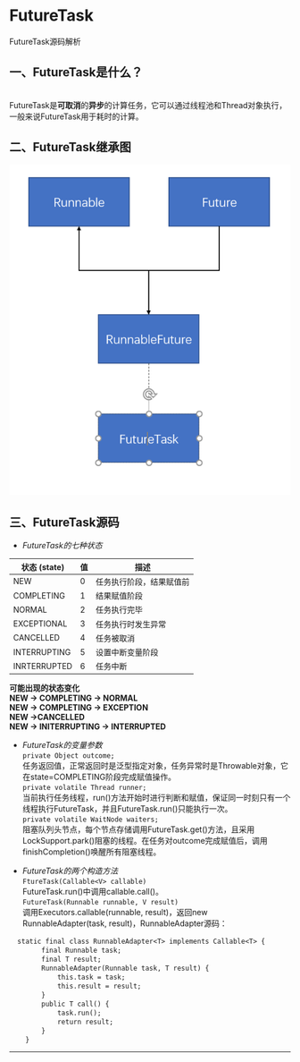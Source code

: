 # FutureTask
FutureTask源码解析

一、FutureTask是什么？
-----
<br>FutureTask是**可取消**的**异步**的计算任务，它可以通过线程池和Thread对象执行，一般来说FutureTask用于耗时的计算。

二、FutureTask继承图
----
![](https://github.com/Alooooha/FutureTask/blob/master/img/img1.png)

三、FutureTask源码
----
*  *FutureTask的七种状态*
 
|状态 (state)|值      |描述                    |        
|------------|-------|-------------------------|
|NEW         |   0   | 任务执行阶段，结果赋值前  |
|COMPLETING  |   1   | 结果赋值阶段             |
|NORMAL      |   2   | 任务执行完毕             |
|EXCEPTIONAL |   3   | 任务执行时发生异常       |
|CANCELLED   |   4   | 任务被取消               |
|INTERRUPTING|   5   | 设置中断变量阶段         |
|INRTERRUPTED|   6   | 任务中断                |

**可能出现的状态变化
 <br>NEW -> COMPLETING -> NORMAL 
 <br>NEW -> COMPLETING -> EXCEPTION 
 <br>NEW ->CANCELLED 
 <br>NEW -> INITERRUPTING -> INTERRUPTED**
*  *FutureTask的变量参数*
<br>`private Object outcome;`
<br>任务返回值，正常返回时是泛型指定对象，任务异常时是Throwable对象，它在state=COMPLETING阶段完成赋值操作。
<br>`private volatile Thread runner;`
<br>当前执行任务线程，run()方法开始时进行判断和赋值，保证同一时刻只有一个线程执行FutureTask，并且FutureTask.run()只能执行一次。
<br>`private volatile WaitNode waiters;`
<br>阻塞队列头节点，每个节点存储调用FutureTask.get()方法，且采用LockSupport.park()阻塞的线程。在任务对outcome完成赋值后，调用finishCompletion()唤醒所有阻塞线程。

*  *FutureTask的两个构造方法*
<br>`FtureTask(Callable<V> callable)`
<br>FutureTask.run()中调用callable.call()。
<br>`FutureTask(Runnable runnable, V result)`
<br>调用Executors.callable(runnable, result)，返回new RunnableAdapter<T>(task, result)，RunnableAdapter源码：
```
  static final class RunnableAdapter<T> implements Callable<T> {
        final Runnable task;
        final T result;
        RunnableAdapter(Runnable task, T result) {
            this.task = task;
            this.result = result;
        }
        public T call() {
            task.run();
            return result;
        }
    }
```
 
 * **
